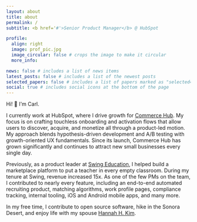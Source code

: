 ```yaml
---
layout: about
title: about
permalink: /
subtitle: <b href='#'>Senior Product Manager</b> @ HubSpot

profile:
  align: right
  image: prof_pic.jpg
  image_circular: false # crops the image to make it circular
  more_info:

news: false # includes a list of news items
latest_posts: false # includes a list of the newest posts
selected_papers: false # includes a list of papers marked as "selected={true}"
social: true # includes social icons at the bottom of the page
---
```


Hi! 👋 I'm Carl.

I currently work at HubSpot, where I drive growth for [Commerce Hub](https://www.hubspot.com/products/commerce). My focus is on crafting touchless onboarding and activation flows that allow users to discover, acquire, and monetize all through a product-led motion. My approach blends hypothesis-driven development and A/B testing with growth-oriented UX fundamentals. Since its launch, Commerce Hub has grown significantly and continues to attract new small businesses every single day.

Previously, as a product leader at [Swing Education](https://swingeducation.com), I helped build a marketplace platform to put a teacher in every empty classroom. During my tenure at Swing, revenue increased 15x. As one of the few PMs on the team, I contributed to nearly every feature, including an end-to-end automated recruiting product, matching algorithms, work profile pages, compliance tracking, internal tooling, iOS and Android mobile apps, and many more.

In my free time, I contribute to open source software, hike in the Sonora Desert, and enjoy life with my spouse [Hannah H. Kim](https://hannahkimphilosophy.com/).
